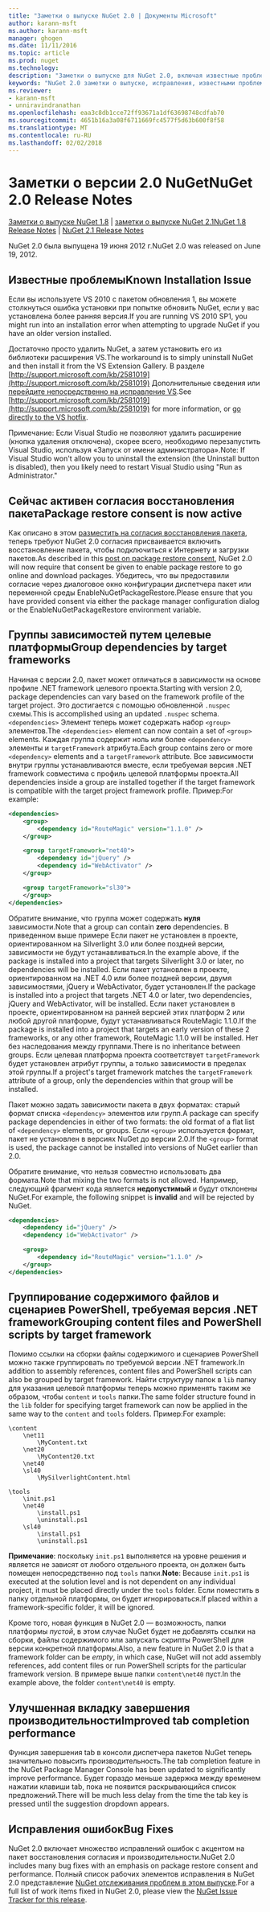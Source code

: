 ```yaml
---
title: "Заметки о выпуске NuGet 2.0 | Документы Microsoft"
author: karann-msft
ms.author: karann-msft
manager: ghogen
ms.date: 11/11/2016
ms.topic: article
ms.prod: nuget
ms.technology: 
description: "Заметки о выпуске для NuGet 2.0, включая известные проблемы, исправленные ошибки, добавленные функции и DCR."
keywords: "NuGet 2.0 заметки о выпуске, исправления, известными проблемами, добавлены функции, DCR"
ms.reviewer:
- karann-msft
- unniravindranathan
ms.openlocfilehash: eaa3c8db1cce72ff93671a1df63698748cdfab70
ms.sourcegitcommit: 4651b16a3a08f6711669fc4577f5d63b600f8f58
ms.translationtype: MT
ms.contentlocale: ru-RU
ms.lasthandoff: 02/02/2018
---
```

# <a name="nuget-20-release-notes"></a><span data-ttu-id="600a8-104">Заметки о версии 2.0 NuGet</span><span class="sxs-lookup"><span data-stu-id="600a8-104">NuGet 2.0 Release Notes</span></span>

<span data-ttu-id="600a8-105">[Заметки о выпуске NuGet 1.8](../release-notes/nuget-1.8.md) | [заметки о выпуске NuGet 2.1](../release-notes/nuget-2.1.md)</span><span class="sxs-lookup"><span data-stu-id="600a8-105">[NuGet 1.8 Release Notes](../release-notes/nuget-1.8.md) | [NuGet 2.1 Release Notes](../release-notes/nuget-2.1.md)</span></span>

<span data-ttu-id="600a8-106">NuGet 2.0 была выпущена 19 июня 2012 г.</span><span class="sxs-lookup"><span data-stu-id="600a8-106">NuGet 2.0 was released on June 19, 2012.</span></span>

## <a name="known-installation-issue"></a><span data-ttu-id="600a8-107">Известные проблемы</span><span class="sxs-lookup"><span data-stu-id="600a8-107">Known Installation Issue</span></span>
<span data-ttu-id="600a8-108">Если вы используете VS 2010 с пакетом обновления 1, вы можете столкнуться ошибка установки при попытке обновить NuGet, если у вас установлена более ранняя версия.</span><span class="sxs-lookup"><span data-stu-id="600a8-108">If you are running VS 2010 SP1, you might run into an installation error when attempting to upgrade NuGet if you have an older version installed.</span></span>

<span data-ttu-id="600a8-109">Достаточно просто удалить NuGet, а затем установить его из библиотеки расширения VS.</span><span class="sxs-lookup"><span data-stu-id="600a8-109">The workaround is to simply uninstall NuGet and then install it from the VS Extension Gallery.</span></span>  <span data-ttu-id="600a8-110">В разделе [http://support.microsoft.com/kb/2581019](http://support.microsoft.com/kb/2581019) Дополнительные сведения или [перейдите непосредственно на исправление VS](http://bit.ly/vsixcertfix).</span><span class="sxs-lookup"><span data-stu-id="600a8-110">See [http://support.microsoft.com/kb/2581019](http://support.microsoft.com/kb/2581019) for more information, or [go directly to the VS hotfix](http://bit.ly/vsixcertfix).</span></span>

<span data-ttu-id="600a8-111">Примечание: Если Visual Studio не позволяют удалить расширение (кнопка удаления отключена), скорее всего, необходимо перезапустить Visual Studio, используя «Запуск от имени администратора».</span><span class="sxs-lookup"><span data-stu-id="600a8-111">Note: If Visual Studio won't allow you to uninstall the extension (the Uninstall button is disabled), then you likely need to restart Visual Studio using "Run as Administrator."</span></span>

## <a name="package-restore-consent-is-now-active"></a><span data-ttu-id="600a8-112">Сейчас активен согласия восстановления пакета</span><span class="sxs-lookup"><span data-stu-id="600a8-112">Package restore consent is now active</span></span>

<span data-ttu-id="600a8-113">Как описано в этом [разместить на согласия восстановления пакета](http://blog.nuget.org/20120518/package-restore-and-consent.html), теперь требуют NuGet 2.0 согласия присваивается включить восстановление пакета, чтобы подключиться к Интернету и загрузки пакетов.</span><span class="sxs-lookup"><span data-stu-id="600a8-113">As described in this [post on package restore consent](http://blog.nuget.org/20120518/package-restore-and-consent.html), NuGet 2.0 will now require that consent be given to enable package restore to go online and download packages.</span></span> <span data-ttu-id="600a8-114">Убедитесь, что вы предоставили согласие через диалоговое окно конфигурации диспетчера пакет или переменной среды EnableNuGetPackageRestore.</span><span class="sxs-lookup"><span data-stu-id="600a8-114">Please ensure that you have provided consent via either the package manager configuration dialog or the EnableNuGetPackageRestore environment variable.</span></span>

## <a name="group-dependencies-by-target-frameworks"></a><span data-ttu-id="600a8-115">Группы зависимостей путем целевые платформы</span><span class="sxs-lookup"><span data-stu-id="600a8-115">Group dependencies by target frameworks</span></span>

<span data-ttu-id="600a8-116">Начиная с версии 2.0, пакет может отличаться в зависимости на основе профиле .NET framework целевого проекта.</span><span class="sxs-lookup"><span data-stu-id="600a8-116">Starting with version 2.0, package dependencies can vary based on the framework profile of the target project.</span></span> <span data-ttu-id="600a8-117">Это достигается с помощью обновленной `.nuspec` схемы.</span><span class="sxs-lookup"><span data-stu-id="600a8-117">This is accomplished using an updated `.nuspec` schema.</span></span> <span data-ttu-id="600a8-118">`<dependencies>` Элемент теперь может содержать набор `<group>` элементов.</span><span class="sxs-lookup"><span data-stu-id="600a8-118">The `<dependencies>` element can now contain a set of `<group>` elements.</span></span> <span data-ttu-id="600a8-119">Каждая группа содержит ноль или более `<dependency>` элементы и `targetFramework` атрибута.</span><span class="sxs-lookup"><span data-stu-id="600a8-119">Each group contains zero or more `<dependency>` elements and a `targetFramework` attribute.</span></span> <span data-ttu-id="600a8-120">Все зависимости внутри группы устанавливаются вместе, если требуемая версия .NET framework совместима с профиль целевой платформы проекта.</span><span class="sxs-lookup"><span data-stu-id="600a8-120">All dependencies inside a group are installed together if the target framework is compatible with the target project framework profile.</span></span> <span data-ttu-id="600a8-121">Пример:</span><span class="sxs-lookup"><span data-stu-id="600a8-121">For example:</span></span>

```xml
<dependencies>
    <group>
        <dependency id="RouteMagic" version="1.1.0" />
    </group>

    <group targetFramework="net40">
        <dependency id="jQuery" />
        <dependency id="WebActivator" />
    </group>

    <group targetFramework="sl30">
    </group>
</dependencies>
```

<span data-ttu-id="600a8-122">Обратите внимание, что группа может содержать **нуля** зависимости.</span><span class="sxs-lookup"><span data-stu-id="600a8-122">Note that a group can contain **zero** dependencies.</span></span> <span data-ttu-id="600a8-123">В приведенном выше примере Если пакет не установлен в проекте, ориентированном на Silverlight 3.0 или более поздней версии, зависимости не будут устанавливаться.</span><span class="sxs-lookup"><span data-stu-id="600a8-123">In the example above, if the package is installed into a project that targets Silverlight 3.0 or later, no dependencies will be installed.</span></span> <span data-ttu-id="600a8-124">Если пакет установлен в проекте, ориентированном на .NET 4.0 или более поздней версии, двумя зависимостями, jQuery и WebActivator, будет установлен.</span><span class="sxs-lookup"><span data-stu-id="600a8-124">If the package is installed into a project that targets .NET 4.0 or later, two dependencies, jQuery and WebActivator, will be installed.</span></span>  <span data-ttu-id="600a8-125">Если пакет установлен в проекте, ориентированном на ранней версией этих платформ 2 или любой другой платформе, будут устанавливаться RouteMagic 1.1.0.</span><span class="sxs-lookup"><span data-stu-id="600a8-125">If the package is installed into a project that targets an early version of these 2 frameworks, or any other framework, RouteMagic 1.1.0 will be installed.</span></span> <span data-ttu-id="600a8-126">Нет без наследования между группами.</span><span class="sxs-lookup"><span data-stu-id="600a8-126">There is no inheritance between groups.</span></span> <span data-ttu-id="600a8-127">Если целевая платформа проекта соответствует `targetFramework` будет установлен атрибут группы, а только зависимости в пределах этой группы.</span><span class="sxs-lookup"><span data-stu-id="600a8-127">If a project's target framework matches the `targetFramework` attribute of a group, only the dependencies within that group will be installed.</span></span>

<span data-ttu-id="600a8-128">Пакет можно задать зависимости пакета в двух форматах: старый формат списка `<dependency>` элементов или групп.</span><span class="sxs-lookup"><span data-stu-id="600a8-128">A package can specify package dependencies in either of two formats: the old format of a flat list of `<dependency>` elements, or groups.</span></span> <span data-ttu-id="600a8-129">Если `<group>` используется формат, пакет не установлен в версиях NuGet до версии 2.0.</span><span class="sxs-lookup"><span data-stu-id="600a8-129">If the `<group>` format is used, the package cannot be installed into versions of NuGet earlier than 2.0.</span></span>

<span data-ttu-id="600a8-130">Обратите внимание, что нельзя совместно использовать два формата.</span><span class="sxs-lookup"><span data-stu-id="600a8-130">Note that mixing the two formats is not allowed.</span></span> <span data-ttu-id="600a8-131">Например, следующий фрагмент кода является **недопустимый** и будут отклонены NuGet.</span><span class="sxs-lookup"><span data-stu-id="600a8-131">For example, the following snippet is **invalid** and will be rejected by NuGet.</span></span>

```xml
<dependencies>
    <dependency id="jQuery" />
    <dependency id="WebActivator" />

    <group>
        <dependency id="RouteMagic" version="1.1.0" />
    </group>
</dependencies>
```

## <a name="grouping-content-files-and-powershell-scripts-by-target-framework"></a><span data-ttu-id="600a8-132">Группирование содержимого файлов и сценариев PowerShell, требуемая версия .NET framework</span><span class="sxs-lookup"><span data-stu-id="600a8-132">Grouping content files and PowerShell scripts by target framework</span></span>

<span data-ttu-id="600a8-133">Помимо ссылки на сборки файлы содержимого и сценариев PowerShell можно также группировать по требуемой версии .NET framework.</span><span class="sxs-lookup"><span data-stu-id="600a8-133">In addition to assembly references, content files and PowerShell scripts can also be grouped by target framework.</span></span> <span data-ttu-id="600a8-134">Найти структуру папок в `lib` папку для указания целевой платформы теперь можно применять таким же образом, чтобы `content` и `tools` папки.</span><span class="sxs-lookup"><span data-stu-id="600a8-134">The same folder structure found in the `lib` folder for specifying target framework can  now be applied in the same way to the `content` and `tools` folders.</span></span> <span data-ttu-id="600a8-135">Пример:</span><span class="sxs-lookup"><span data-stu-id="600a8-135">For example:</span></span>

    \content
        \net11
            \MyContent.txt
        \net20
            \MyContent20.txt
        \net40
        \sl40
            \MySilverlightContent.html

    \tools
        \init.ps1
        \net40
            \install.ps1
            \uninstall.ps1
        \sl40
            \install.ps1
            \uninstall.ps1

<span data-ttu-id="600a8-136">**Примечание**: поскольку `init.ps1` выполняется на уровне решения и является не зависят от любого отдельного проекта, он должен быть помещен непосредственно под `tools` папки.</span><span class="sxs-lookup"><span data-stu-id="600a8-136">**Note**: Because `init.ps1` is executed at the solution level and is not dependent on any individual project, it must be placed directly under the `tools` folder.</span></span> <span data-ttu-id="600a8-137">Если поместить в папку отдельной платформы, он будет игнорироваться.</span><span class="sxs-lookup"><span data-stu-id="600a8-137">If placed within a framework-specific folder, it will be ignored.</span></span>

<span data-ttu-id="600a8-138">Кроме того, новая функция в NuGet 2.0 — возможность, папки платформы *пустой*, в этом случае NuGet будет не добавлять ссылки на сборки, файлы содержимого или запускать скрипты PowerShell для версии конкретной платформы.</span><span class="sxs-lookup"><span data-stu-id="600a8-138">Also, a new feature in NuGet 2.0 is that a framework folder can be *empty*, in which case, NuGet will not add assembly references, add content files or run  PowerShell scripts for the particular framework version.</span></span> <span data-ttu-id="600a8-139">В примере выше папки `content\net40` пуст.</span><span class="sxs-lookup"><span data-stu-id="600a8-139">In the example above, the folder `content\net40` is empty.</span></span>

## <a name="improved-tab-completion-performance"></a><span data-ttu-id="600a8-140">Улучшенная вкладку завершения производительности</span><span class="sxs-lookup"><span data-stu-id="600a8-140">Improved tab completion performance</span></span>
<span data-ttu-id="600a8-141">Функция завершения tab в консоли диспетчера пакетов NuGet теперь значительно повысить производительность.</span><span class="sxs-lookup"><span data-stu-id="600a8-141">The tab completion feature in the NuGet Package Manager Console has been updated to significantly improve performance.</span></span> <span data-ttu-id="600a8-142">Будет гораздо меньше задержка между временем нажатии клавиши tab, пока не появится раскрывающийся список предложений.</span><span class="sxs-lookup"><span data-stu-id="600a8-142">There will be much less delay from the time the tab key is pressed until the suggestion dropdown appears.</span></span>

## <a name="bug-fixes"></a><span data-ttu-id="600a8-143">Исправления ошибок</span><span class="sxs-lookup"><span data-stu-id="600a8-143">Bug Fixes</span></span>
<span data-ttu-id="600a8-144">NuGet 2.0 включает множество исправлений ошибок с акцентом на пакет восстановления согласия и производительности.</span><span class="sxs-lookup"><span data-stu-id="600a8-144">NuGet 2.0 includes many bug fixes with an emphasis on package restore consent and performance.</span></span>
<span data-ttu-id="600a8-145">Полный список рабочих элементов исправления в NuGet 2.0 представление [NuGet отслеживания проблем в этом выпуске](http://nuget.codeplex.com/workitem/list/advanced?keyword=&status=Closed&type=All&priority=All&release=NuGet%202.0&assignedTo=All&component=All&sortField=Votes&sortDirection=Descending&page=0).</span><span class="sxs-lookup"><span data-stu-id="600a8-145">For a full list of work items fixed in NuGet 2.0, please view the [NuGet Issue Tracker for this release](http://nuget.codeplex.com/workitem/list/advanced?keyword=&status=Closed&type=All&priority=All&release=NuGet%202.0&assignedTo=All&component=All&sortField=Votes&sortDirection=Descending&page=0).</span></span>

